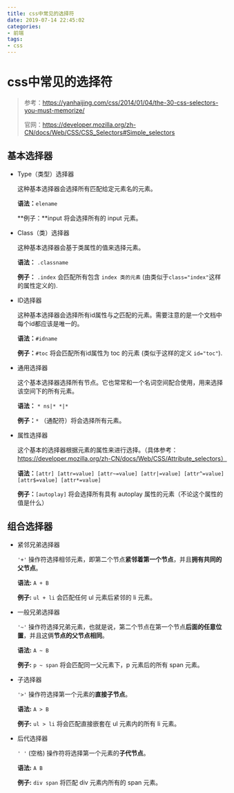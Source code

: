 ```yaml
---
title: css中常见的选择符
date: 2019-07-14 22:45:02
categories:
- 前端
tags:
- css
---
```


# css中常见的选择符

> 参考：https://yanhaijing.com/css/2014/01/04/the-30-css-selectors-you-must-memorize/
>
> 官网：https://developer.mozilla.org/zh-CN/docs/Web/CSS/CSS_Selectors#Simple_selectors

## 基本选择器

- Type（类型）选择器

  这种基本选择器会选择所有匹配给定元素名的元素。 

  **语法：**`elename` 

  **例子：**input 将会选择所有的 input 元素。

- Class（类）选择器

  这种基本选择器会基于类属性的值来选择元素。 

  **语法：** `.classname` 

  **例子：** `.index` 会匹配所有包含 `index 类的元素` (由类似于`class="index"`这样的属性定义的).

- ID选择器

  这种基本选择器会选择所有id属性与之匹配的元素。需要注意的是一个文档中每个id都应该是唯一的。 

  **语法：**`#idname` 

  **例子：**`#toc` 将会匹配所有id属性为 toc 的元素 (类似于这样的定义 `id="toc"`).

- 通用选择器

  这个基本选择器选择所有节点。它也常常和一个名词空间配合使用，用来选择该空间下的所有元素。 

  **语法：** `* ns|* *|*` 

  **例子：**`*` （通配符）将会选择所有元素。

- 属性选择器

  这个基本的选择器根据元素的属性来进行选择。（具体参考：https://developer.mozilla.org/zh-CN/docs/Web/CSS/Attribute_selectors） 

  **语法：**`[attr] [attr=value] [attr~=value] [attr|=value] [attr^=value] [attr$=value] [attr*=value]` 

  **例子：**`[autoplay]` 将会选择所有具有 autoplay 属性的元素（不论这个属性的值是什么）

## 组合选择器

- 紧邻兄弟选择器

  `'+'` 操作符选择相邻元素，即第二个节点**紧邻着第一个节点**，并且**拥有共同的父节点**。

  **语法:** `A + B`

  **例子:** `ul + li` 会匹配任何 ul 元素后紧邻的 li 元素。

- 一般兄弟选择器

  `'~'` 操作符选择兄弟元素，也就是说，第二个节点在第一个节点**后面的任意位置**，并且这俩**节点的父节点相同**。

  **语法:** `A ~ B`

  **例子:** `p ~ span` 将会匹配同一父元素下，p 元素后的所有 span 元素。

- 子选择器

  `'>'` 操作符选择第一个元素的**直接子节点**。

  **语法:** `A > B`

  **例子:** `ul > li` 将会匹配直接嵌套在 ul 元素内的所有 li 元素。

- 后代选择器

  `' '`  (空格) 操作符将选择第一个元素的**子代节点**。

  **语法:** `A B`

  **例子:** `div span` 将匹配 div 元素内所有的 span 元素。